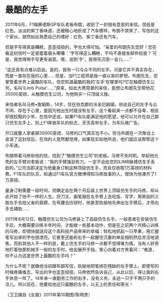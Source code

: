 # 最酷的左手

2011年6月，F1梅赛德斯GP车队老板布朗，收到了一封很有意思的来信。信纸是红色，淡淡的紫丁香味道，还被精心地折成了汽车模样。布朗不禁笑了，写信的这个家伙，居然如此熟悉自己的嗜好：红色、紫丁香还有汽车。 

但是字写得真是糟糕，歪歪扭扭的，字也大得可怕。“亲爱的布朗先生您好！您在看这封信时一定紧蹙着眉头嘟囔：‘字写得这么糟糕，干吗不直接发邮件给我？’可是，我觉得用手写更有诚意。嗯，说到‘手’，我得先沉思一会儿……” 

“这还真有点难以启齿。是的，我有一只与众不同的左手。可是它并不真实存在，而是一直存在我的心里……但是，当F1工程师是我一直以来的梦想。布朗先生，您掌管着世界上最酷的车队，但您知道最酷的我的‘左手’在哪里吗?它在触摸仿生公司，名叫‘iLimb Pulse’……”原来，如此大费周章的来信，是想让布朗先生帮他花35000英镑，从触摸仿生公司，为他购买一只顶级义肢。 

来信者名叫马修•詹姆斯，14岁，住在伯克郡的沃金厄姆镇。他说自己的左手与众不同、存在于心里，是因为他出生时就没有左手。这个看起来一点都不自卑，相反却很狡黠的少年，在信中还说，如果F1车队能满足他的愿望，他可以允许在自己那只仿生左手上，刻上F1奔驰车队的标志，天天高举左手，为车队做广告。 

开口就要人家豪掷35000英镑，马修的口气其实也不小。但当布朗在一次聚会上宣读了这封信后，在场的人竟然都觉得，如果现实如他所说，他们就应该帮帮这个小车迷。 

布朗带着马修和他的信，找到了“触摸仿生公司”的老板。马修不失时机，举起他光秃的左手臂对老板说：“我的手臂强劲有力，一定不会给您的iLIMB脉搏仿生手丢脸的。”公司当即决定为他量身订制这种顶级仿生手，而且仅收取1万英镑的材料费。F1车队的队员，和通过F1车队官方微博得知马修故事的人，很快为他凑齐了1万英镑。 

量身订制需要一段时间，但确定会在两个月后装上世界上顶级仿生手的马修，却从此开始了他不一样的人生。将刀叉、画笔捆在左手臂上去吃饭、写字，用笨拙的义肢左手去拍父亲的肩膀，在弯腰去捡球时，他甚至执拗地先伸出左手臂后，才用右手去辅助…… 

2011年8月12日，触摸仿生公司为马修装上了高级仿生左手。一般患者在安装仿生手后，大概需要训练半年时间，才能做一些基本动作，但是在之前两个月精心训练的马修，却很快就适应这个高科技产品带来的幸福：轻松地抓起一只苹果，用它握笔写出来的字也很漂亮。它甚至还能和右手一起握住沉重的单反相机然后灵活地调焦。而和其他人不一样的是，戴上仿生手的马修一点都不觉得难为情，当有人好奇地盯着他那机械手一般的左手时，他会展开手指，掌心向着对方笑着问：“难道，你不认为这是世界上最酷的左手吗？” 

为什么不呢？就像他当初跟布朗写信，执拗地把笔绑在残缺的左手臂上，即使写的时候疼痛难忍，写出的字也歪歪扭扭，马修依然告诉自己，从此以后，得让我的右手休息一阵了。14年来一直勤劳工作的右手，没有义务，永远一只手干两只手的活儿。所以现在，他要给他这只最酷的左手，以无上的责任和荣光！ 

（卫卫摘自《女报》2011年第10期图/陈明贵）